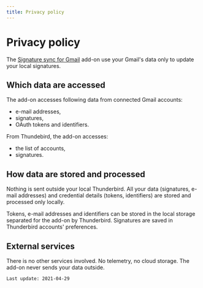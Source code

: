 ```yaml
---
title: Privacy policy
---
```


# Privacy policy

The [Signature sync for Gmail](index.md) add-on use your Gmail's data
only to update your local signatures.

## Which data are accessed

The add-on accesses following data from connected Gmail accounts:

- e-mail addresses,
- signatures,
- OAuth tokens and identifiers.

From Thundebird, the add-on accesses:

- the list of accounts,
- signatures.

## How data are stored and processed

Nothing is sent outside your local Thunderbird. All your data (signatures, e-mail addresses)
and credential details (tokens, identifiers) are stored and processed only locally.

Tokens, e-mail addresses and identifiers can be stored in the local storage separated for
the add-on by Thunderbird. Signatures are saved in Thunderbird accounts' preferences.

## External services

There is no other services involved. No telemetry, no cloud storage. The add-on
never sends your data outside.

```
Last update: 2021-04-29
```